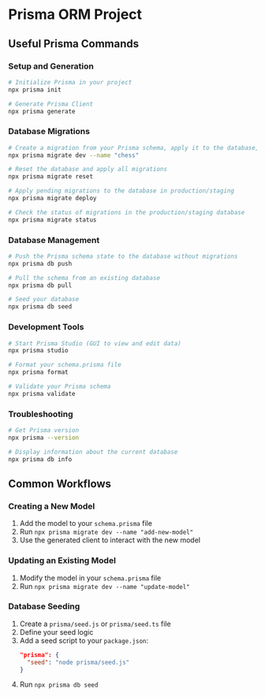 # Prisma ORM Project

## Useful Prisma Commands

### Setup and Generation

```bash
# Initialize Prisma in your project
npx prisma init

# Generate Prisma Client
npx prisma generate
```

### Database Migrations

```bash
# Create a migration from your Prisma schema, apply it to the database, trigger generators
npx prisma migrate dev --name "chess"

# Reset the database and apply all migrations
npx prisma migrate reset

# Apply pending migrations to the database in production/staging
npx prisma migrate deploy

# Check the status of migrations in the production/staging database
npx prisma migrate status
```

### Database Management

```bash
# Push the Prisma schema state to the database without migrations
npx prisma db push

# Pull the schema from an existing database
npx prisma db pull

# Seed your database
npx prisma db seed
```

### Development Tools

```bash
# Start Prisma Studio (GUI to view and edit data)
npx prisma studio

# Format your schema.prisma file
npx prisma format

# Validate your Prisma schema
npx prisma validate
```

### Troubleshooting

```bash
# Get Prisma version
npx prisma --version

# Display information about the current database
npx prisma db info
```

## Common Workflows

### Creating a New Model

1. Add the model to your `schema.prisma` file
2. Run `npx prisma migrate dev --name "add-new-model"`
3. Use the generated client to interact with the new model

### Updating an Existing Model

1. Modify the model in your `schema.prisma` file
2. Run `npx prisma migrate dev --name "update-model"`

### Database Seeding

1. Create a `prisma/seed.js` or `prisma/seed.ts` file
2. Define your seed logic
3. Add a seed script to your `package.json`:
   ```json
   "prisma": {
     "seed": "node prisma/seed.js"
   }
   ```
4. Run `npx prisma db seed`
